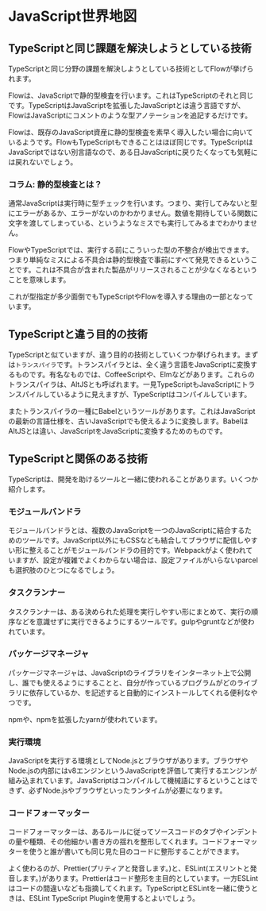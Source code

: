 # JavaScript世界地図

## TypeScriptと同じ課題を解決しようとしている技術

TypeScriptと同じ分野の課題を解決しようとしている技術としてFlowが挙げられます。

Flowは、JavaScriptで静的型検査を行います。これはTypeScriptのそれと同じです。TypeScriptはJavaScriptを拡張したJavaScriptとは違う言語ですが、FlowはJavaScriptにコメントのような型アノテーションを追記するだけです。

Flowは、既存のJavaScript資産に静的型検査を素早く導入したい場合に向いているようです。FlowもTypeScriptもできることはほぼ同じです。TypeScriptはJavaScriptではない別言語なので、ある日JavaScriptに戻りたくなっても気軽には戻れないでしょう。

### コラム: 静的型検査とは？

通常JavaScriptは実行時に型チェックを行います。つまり、実行してみないと型にエラーがあるか、エラーがないのかわかりません。数値を期待している関数に文字を渡してしまっている、というようなミスでも実行してみるまでわかりません。

FlowやTypeScriptでは、実行する前にこういった型の不整合が検出できます。つまり単純なミスによる不具合は静的型検査で事前にすべて発見できるということです。これは不具合が含まれた製品がリリースされることが少なくなるということを意味します。

これが型指定が多少面倒でもTypeScriptやFlowを導入する理由の一部となっています。

## TypeScriptと違う目的の技術

TypeScriptと似ていますが、違う目的の技術としていくつか挙げられます。まずは`トランスパイラ`です。トランスパイラとは、全く違う言語をJavaScriptに変換するものです。有名なものでは、CoffeeScriptや、Elmなどがあります。これらのトランスパイラは、AltJSとも呼ばれます。一見TypeScriptもJavaScriptにトランスパイルしているように見えますが、TypeScriptはコンパイルしています。

またトランスパイラの一種にBabelというツールがあります。これはJavaScriptの最新の言語仕様を、古いJavaScriptでも使えるように変換します。BabelはAltJSとは違い、JavaScriptをJavaScriptに変換するためのものです。

## TypeScriptと関係のある技術

TypeScriptは、開発を助けるツールと一緒に使われることがあります。いくつか紹介します。

### モジュールバンドラ

モジュールバンドラとは、複数のJavaScriptを一つのJavaScriptに結合するためのツールです。JavaScript以外にもCSSなども結合してブラウザに配信しやすい形に整えることがモジュールバンドラの目的です。Webpackがよく使われていますが、設定が複雑でよくわからない場合は、設定ファイルがいらないparcelも選択肢のひとつになるでしょう。

### タスクランナー

タスクランナーは、ある決められた処理を実行しやすい形にまとめて、実行の順序などを意識せずに実行できるようにするツールです。gulpやgruntなどが使われています。

### パッケージマネージャ

パッケージマネージャは、JavaScriptのライブラリをインターネット上で公開し、誰でも使えるようにすることと、自分が作っているプログラムがどのライブラリに依存しているか、を記述すると自動的にインストールしてくれる便利なやつです。

npmや、npmを拡張したyarnが使われています。

### 実行環境

JavaScriptを実行する環境としてNode.jsとブラウザがあります。ブラウザやNode.jsの内部にはv8エンジンというJavaScriptを評価して実行するエンジンが組み込まれています。JavaScriptはコンパイルして機械語にするということはできず、必ずNode.jsやブラウザといったランタイムが必要になります。

### コードフォーマッター

コードフォーマッターは、あるルールに従ってソースコードのタブやインデントの量や種類、その他細かい書き方の揺れを整形してくれます。コードフォーマッターを使うと誰が書いても同じ見た目のコードに整形することができます。

よく使わるのが、Prettier\(プリティアと発音します。\)と、ESLint\(エスリントと発音します。\)があります。Prettierはコード整形を主目的としています。一方ESLintはコードの間違いなども指摘してくれます。TypeScriptとESLintを一緒に使うときは、ESLint TypeScript Pluginを使用するとよいでしょう。

